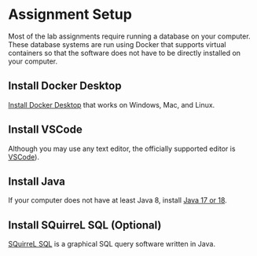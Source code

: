 # Assignment Setup

Most of the lab assignments require running a database on your computer. These database systems are run using Docker that supports virtual containers so that the software does not have to be directly installed on your computer.

## Install Docker Desktop

[Install Docker Desktop](https://www.docker.com/products/docker-desktop/) that works on Windows, Mac, and Linux.

## Install VSCode

Although you may use any text editor, the officially supported editor is [VSCode](https://code.visualstudio.com/Download)).

## Install Java

If your computer does not have at least Java 8, install [Java 17 or 18](https://www.oracle.com/java/technologies/downloads/).

## Install SQuirreL SQL (Optional)

[SQuirreL SQL](https://squirrel-sql.sourceforge.io/) is a graphical SQL query software written in Java. 
